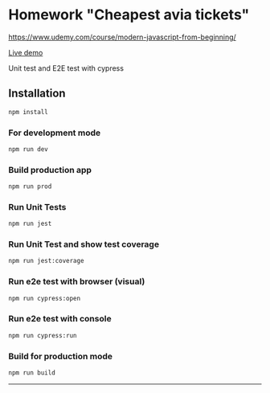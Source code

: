# Homework "Cheapest avia tickets"

https://www.udemy.com/course/modern-javascript-from-beginning/


[Live demo](https://agdobrynin.github.io/udemy-js-aviatikets/dist/)

Unit test and E2E test with cypress

## Installation
```bash
npm install
```

### For development mode
```bash
npm run dev
```

### Build production app
```bash
npm run prod
```
### Run Unit Tests
```bash
npm run jest
```

### Run Unit Test and show test coverage
```bash
npm run jest:coverage
```

### Run e2e test with browser (visual)
```bash
npm run cypress:open
```

### Run e2e test with console
```bash
npm run cypress:run
```


### Build for production mode
```bash
npm run build
```
---
